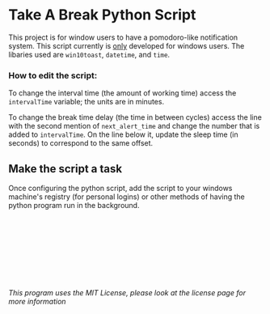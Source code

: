 # Take A Break Python Script
This project is for window users to have a pomodoro-like notification system. This script currently is <ins>only</ins> developed for windows users. The libaries used are ``win10toast``, ``datetime``, and ``time``. 

### How to edit the script:
To change the interval time (the amount of working time) access the ``intervalTime`` variable; the units are in minutes.

To change the break time delay (the time in between cycles) access the line with the second mention of ``next_alert_time`` and change the number that is added to ``intervalTime``. On the line below it, update the sleep time (in seconds) to correspond to the same offset.

## Make the script a task
Once configuring the python script, add the script to your windows machine's registry (for personal logins) or other methods of having the python program run in the background.

###### <br><br><br><br><br><br><br><br>This program uses the MIT License, please look at the license page for more information</br></br></br></br></br></br></br></br>
